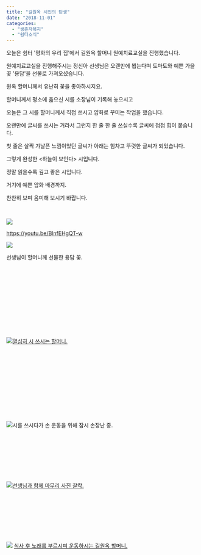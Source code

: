 ```yaml
---
title: "길원옥 시인의 탄생"
date: "2018-11-01"
categories: 
  - "생존자복지"
  - "쉼터소식"
---
```


오늘은 쉼터 '평화의 우리 집'에서 길원옥 할머니 원예치료교실을 진행했습니다.

원예치료교실을 진행해주시는 정신아 선생님은 오랜만에 뵙는다며 토마토와 예쁜 가을 꽃 '용담'을 선물로 가져오셨습니다.

원옥 할머니께서 유난히 꽃을 좋아하시지요.

할머니께서 평소에 읊으신 시를 소장님이 기록해 놓으시고

오늘은 그 시를 할머니께서 직접 쓰시고 압화로 꾸미는 작업을 했습니다.

오랜만에 글씨를 쓰시는 거라서 그런지 한 줄 한 줄 쓰실수록 글씨에 점점 힘이 붙습니다.

첫 줄은 살짝 갸냘픈 느낌이었던 글씨가 아래는 힘차고 뚜렷한 글씨가 되었습니다.

그렇게 완성한 <하늘이 보인다> 시입니다.

정말 읽을수록 깊고 좋은 시입니다.

거기에 예쁜 압화 배경까지.

찬찬히 보며 음미해 보시기 바랍니다.

 

[![](https://womenandwar.net/kr/wp-content/uploads/2018/11/20181101_115317-1-768x1024.jpg)](https://womenandwar.net/kr/wp-content/uploads/2018/11/20181101_115317-1.jpg)

https://youtu.be/BlnfEHgQT-w

[![](https://womenandwar.net/kr/wp-content/uploads/2018/11/20181101_112220_HDR-225x300.jpg)](https://womenandwar.net/kr/wp-content/uploads/2018/11/20181101_112220_HDR.jpg)

선생님이 할머니께 선물한 용담 꽃.

 

 

 

 

 

 

[![](https://womenandwar.net/kr/wp-content/uploads/2018/11/20181101_112216-225x300.jpg)열심히 시 쓰시는 할머니.](https://womenandwar.net/kr/wp-content/uploads/2018/11/20181101_112216.jpg)

 

 

 

 

 

 

[![](https://womenandwar.net/kr/wp-content/uploads/2018/11/20181101_111402_HDR-300x225.jpg)](https://womenandwar.net/kr/wp-content/uploads/2018/11/20181101_111402_HDR.jpg)시를 쓰시다가 손 운동을 위해 잠시 손장난 중.

 

 

 

 

[![](https://womenandwar.net/kr/wp-content/uploads/2018/11/20181101_115331-300x225.jpg)선생님과 함께 마무리 사진 찰칵.](https://womenandwar.net/kr/wp-content/uploads/2018/11/20181101_115331.jpg)

 

 

 

 

 [![](https://womenandwar.net/kr/wp-content/uploads/2018/11/20181101_123307-225x300.jpg)](https://womenandwar.net/kr/wp-content/uploads/2018/11/20181101_123307.jpg) [식사 후 노래를 부르시며 운동하시는 길원옥 할머니.](https://womenandwar.net/kr/wp-content/uploads/2018/11/20181101_123307.jpg)

